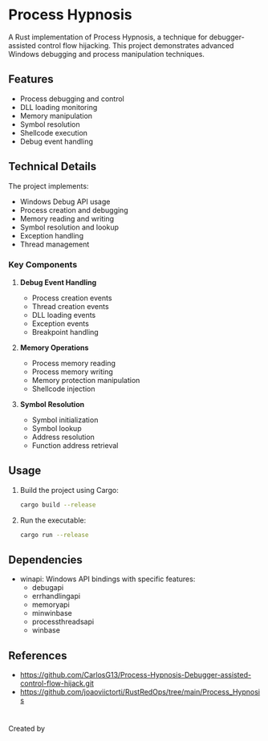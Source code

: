 # Process Hypnosis

A Rust implementation of Process Hypnosis, a technique for debugger-assisted control flow hijacking. This project demonstrates advanced Windows debugging and process manipulation techniques.

## Features

- Process debugging and control
- DLL loading monitoring
- Memory manipulation
- Symbol resolution
- Shellcode execution
- Debug event handling

## Technical Details

The project implements:
- Windows Debug API usage
- Process creation and debugging
- Memory reading and writing
- Symbol resolution and lookup
- Exception handling
- Thread management

### Key Components

1. **Debug Event Handling**
   - Process creation events
   - Thread creation events
   - DLL loading events
   - Exception events
   - Breakpoint handling

2. **Memory Operations**
   - Process memory reading
   - Process memory writing
   - Memory protection manipulation
   - Shellcode injection

3. **Symbol Resolution**
   - Symbol initialization
   - Symbol lookup
   - Address resolution
   - Function address retrieval

## Usage

1. Build the project using Cargo:
   ```bash
   cargo build --release
   ```

2. Run the executable:
   ```bash
   cargo run --release
   ```

## Dependencies

- winapi: Windows API bindings with specific features:
  - debugapi
  - errhandlingapi
  - memoryapi
  - minwinbase
  - processthreadsapi
  - winbase

## References

- https://github.com/CarlosG13/Process-Hypnosis-Debugger-assisted-control-flow-hijack.git
- https://github.com/joaoviictorti/RustRedOps/tree/main/Process_Hypnosis

#

Created by 
